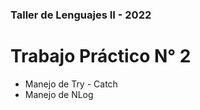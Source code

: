 ### Taller de Lenguajes II - 2022

# Trabajo Práctico N° 2 
+ Manejo de Try - Catch
+ Manejo de NLog
